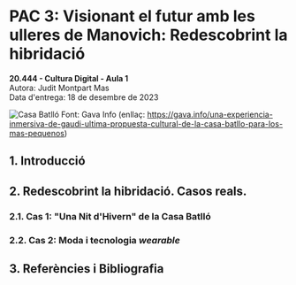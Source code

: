 ﻿# PAC 3: Visionant el futur amb les ulleres de Manovich: Redescobrint la hibridació

**20.444 - Cultura Digital - Aula 1**  
Autora: Judit Montpart Mas  
Data d'entrega: 18 de desembre de 2023  

![Casa Batlló](https://i0.wp.com/gava.info/wp-content/uploads/2022/09/casa-batllo.jpg?resize=1068%2C709&ssl=1)
Font: Gava Info (enllaç: https://gava.info/una-experiencia-inmersiva-de-gaudi-ultima-propuesta-cultural-de-la-casa-batllo-para-los-mas-pequenos)

## 1. Introducció

## 2. Redescobrint la hibridació. Casos reals.

### 2.1. Cas 1: "Una Nit d'Hivern" de la Casa Batlló
### 2.2. Cas 2: Moda i tecnologia *wearable*

## 3. Referències i Bibliografia
